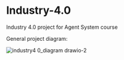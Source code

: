 # Industry-4.0
Industry 4.0 project for Agent System course

General project diagram:

![industry4 0_diagram drawio-2](https://user-images.githubusercontent.com/100802720/170513404-9f4ced5b-0de4-488a-8234-7e2f9003108d.png)
